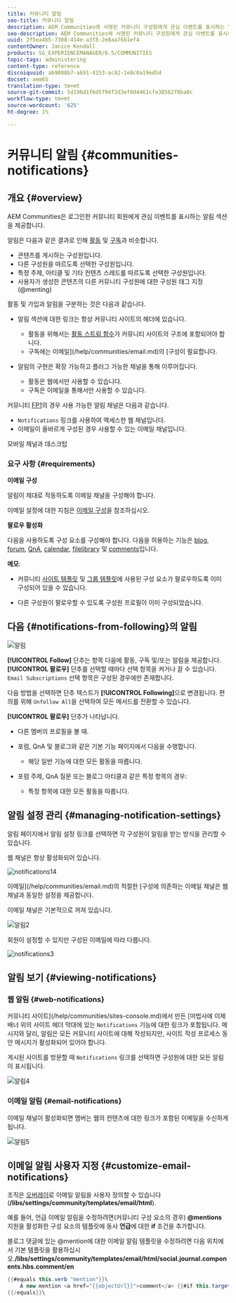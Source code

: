 ```yaml
---
title: 커뮤니티 알림
seo-title: 커뮤니티 알림
description: AEM Communities에 서명된 커뮤니티 구성원에게 관심 이벤트를 표시하는 알림이 있습니다.
seo-description: AEM Communities에 서명된 커뮤니티 구성원에게 관심 이벤트를 표시하는 알림이 있습니다.
uuid: 2f5ea4b5-7308-414e-a3f8-2e8aa76b1ef4
contentOwner: Janice Kendall
products: SG_EXPERIENCEMANAGER/6.5/COMMUNITIES
topic-tags: administering
content-type: reference
discoiquuid: ab9088b7-a691-4153-ac82-1e8c0a19ed5d
docset: aem65
translation-type: tm+mt
source-git-commit: 5d196d1f6d5f94f2d3ef0d4461cfe38562f8ba8c
workflow-type: tm+mt
source-wordcount: '625'
ht-degree: 1%

---
```



# 커뮤니티 알림 {#communities-notifications}

## 개요 {#overview}

AEM Communities은 로그인한 커뮤니티 회원에게 관심 이벤트를 표시하는 알림 섹션을 제공합니다.

알림은 다음과 같은 결과로 인해 [활동](/help/communities/essentials-activities.md) 및 [구독](/help/communities/subscriptions.md)과 비슷합니다.

* 콘텐츠를 게시하는 구성원입니다.
* 다른 구성원을 따르도록 선택한 구성원입니다.
* 특정 주제, 아티클 및 기타 컨텐츠 스레드를 따르도록 선택한 구성원입니다.
* 사용자가 생성한 콘텐츠의 다른 커뮤니티 구성원에 대한 구성원 태그 지정(@menting)

활동 및 가입과 알림을 구분하는 것은 다음과 같습니다.

* 알림 섹션에 대한 링크는 항상 커뮤니티 사이트의 헤더에 있습니다.

   * 활동을 위해서는 [활동 스트림 함수](/help/communities/functions.md#activity-stream-function)가 커뮤니티 사이트의 구조에 포함되어야 합니다.
   * 구독에는 이메일](/help/communities/email.md)의 [구성이 필요합니다.

* 알림의 구현은 확장 가능하고 플러그 가능한 채널을 통해 이루어집니다.

   * 활동은 웹에서만 사용할 수 있습니다.
   * 구독은 이메일을 통해서만 사용할 수 있습니다.

커뮤니티 [FP1](/help/communities/deploy-communities.md#latestfeaturepack)의 경우 사용 가능한 알림 채널은 다음과 같습니다.

* `Notifications` 링크를 사용하여 액세스한 웹 채널입니다.
* 이메일이 올바르게 구성된 경우 사용할 수 있는 이메일 채널입니다.

모바일 채널과 데스크탑

### 요구 사항 {#requirements}

**이메일 구성**

알림이 제대로 작동하도록 이메일 채널을 구성해야 합니다.

이메일 설정에 대한 지침은 [이메일 구성](/help/communities/analytics.md)을 참조하십시오.

**팔로우 활성화**

다음을 사용하도록 구성 요소를 구성해야 합니다. 다음을 허용하는 기능은 [blog](/help/communities/blog-feature.md), [forum](/help/communities/forum.md), [QnA](/help/communities/working-with-qna.md), [calendar](/help/communities/calendar.md), [filelibrary](/help/communities/file-library.md) 및 [comments](/help/communities/comments.md)입니다.

**메모**:

* 커뮤니티 [사이트 템플릿](/help/communities/sites.md) 및 [그룹 템플릿](/help/communities/tools-groups.md)에 사용된 구성 요소가 팔로우하도록 이미 구성되어 있을 수 있습니다.

* 다른 구성원이 팔로우할 수 있도록 구성원 프로필이 이미 구성되었습니다.

## 다음 {#notifications-from-following}의 알림

![알림](assets/notifications.png)

**[!UICONTROL Follow]** 단추는 항목 다음에 활동, 구독 및/또는 알림을 제공합니다. **[!UICONTROL 팔로우]** 단추를 선택할 때마다 선택 항목을 켜거나 끌 수 있습니다. `Email Subscriptions` 선택 항목은 구성된 경우에만 존재합니다.

다음 방법을 선택하면 단추 텍스트가 **[!UICONTROL Following]**&#x200B;으로 변경됩니다. 편의를 위해 `Unfollow All`을 선택하여 모든 메서드를 전환할 수 있습니다.

**[!UICONTROL 팔로우]** 단추가 나타납니다.

* 다른 멤버의 프로필을 볼 때.
* 포럼, QnA 및 블로그와 같은 기본 기능 페이지에서 다음을 수행합니다.

   * 해당 일반 기능에 대한 모든 활동을 따릅니다.

* 포럼 주제, QnA 질문 또는 블로그 아티클과 같은 특정 항목의 경우:

   * 특정 항목에 대한 모든 활동을 따릅니다.

## 알림 설정 관리 {#managing-notification-settings}

알림 페이지에서 알림 설정 링크를 선택하면 각 구성원이 알림을 받는 방식을 관리할 수 있습니다.

웹 채널은 항상 활성화되어 있습니다.

![notifications14](assets/notifications1.png)

이메일](/help/communities/email.md)의 적절한 [구성에 의존하는 이메일 채널은 웹 채널과 동일한 설정을 제공합니다.

이메일 채널은 기본적으로 꺼져 있습니다.

![알림2](assets/notifications2.png)

회원이 설정할 수 있지만 구성된 이메일에 따라 다릅니다.

![notifications3](assets/notifications3.png)

## 알림 보기 {#viewing-notifications}

### 웹 알림 {#web-notifications}

커뮤니티 사이트](/help/communities/sites-console.md)에서 만든 [마법사에 이제 배너 위의 사이트 헤더 막대에 있는 `Notifications` 기능에 대한 링크가 포함됩니다. 메시지와 달리, 알림은 모든 커뮤니티 사이트에 대해 작성되지만, 사이트 작성 프로세스 동안 메시지가 활성화되어 있어야 합니다.

게시된 사이트를 방문할 때 `Notifications` 링크를 선택하면 구성원에 대한 모든 알림이 표시됩니다.

![알림4](assets/notifications4.png)

### 이메일 알림 {#email-notifications}

이메일 채널이 활성화되면 멤버는 웹의 컨텐츠에 대한 링크가 포함된 이메일을 수신하게 됩니다.

![알림5](assets/notifications5.png)

## 이메일 알림 사용자 지정 {#customize-email-notifications}

조직은 [오버레이](/help/communities/client-customize.md#overlays)로 이메일 알림을 사용자 정의할 수 있습니다(**/libs/settings/community/templates/email/html**).

예를 들어, 언급 이메일 알림을 수정하려면(커뮤니티 구성 요소의 경우) **@mentions** 지원을 활성화한 구성 요소의 템플릿에 동사 **언급**&#x200B;에 대한 **if** 조건을 추가합니다.

블로그 댓글에 있는 @mention에 대한 이메일 알림 템플릿을 수정하려면 다음 위치에서 기본 템플릿을 활용하십시오.**/libs/settings/community/templates/email/html/social.journal.components.hbs.comment/en**

```java
{{#equals this.verb "mention"}}\
    A new mention <a href="{{objectUrl}}">comment</a> {{#if this.target.properties.[jcr:title]}}to the article "{{{target.displayName}}}" {{/if}}was added by {{{user.name}}} on {{dateUtil this.published format="EEE, d MMM yyyy HH:mm:ss z"}}.\n \
{{/equals}}\
```

